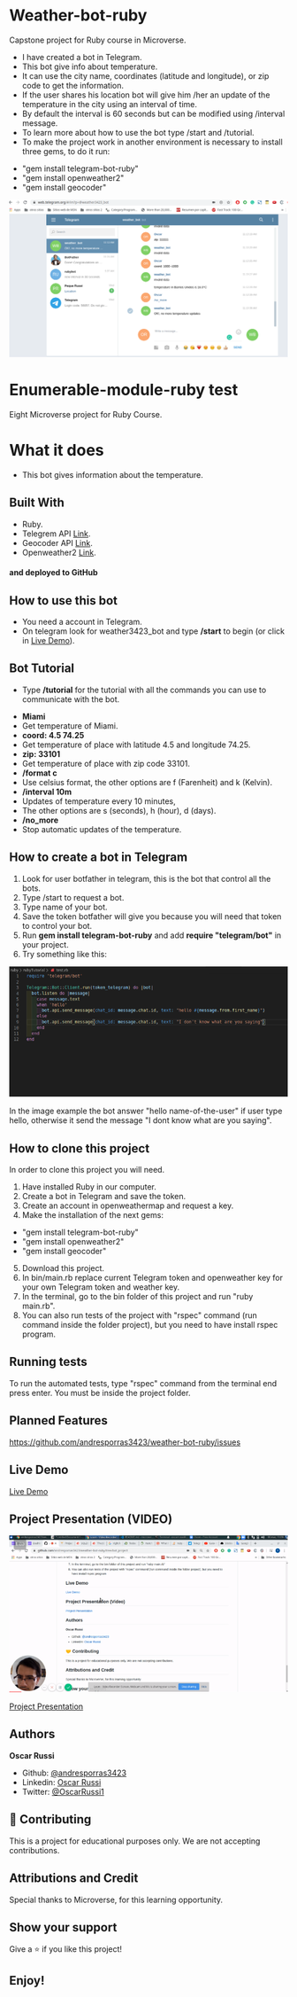 # Weather-bot-ruby

Capstone project for Ruby course in Microverse.
- I have created a bot in Telegram.
- This bot give info about temperature.
- It can use the city name, coordinates (latitude and longitude), or zip code to get the information.
- If the user shares his location bot will give him /her an update of the temperature in the city using an interval of time.
- By default the interval is 60 seconds but can be modified using /interval message.
- To learn more about how to use the bot type /start and /tutorial.
- To make the project work in another environment is necessary to install three gems, to do it run:
* "gem install telegram-bot-ruby"
* "gem install openweather2"
* "gem install geocoder"

![screenshot](./screenshot.png)

# Enumerable-module-ruby test

Eight Microverse project for Ruby Course.

# What it does

- This bot gives information about the temperature.

## Built With

- Ruby.
- Telegrem API [Link](https://core.telegram.org/bots/api).
- Geocoder API [Link](http://www.rubygeocoder.com/).
- Openweather2 [Link](https://openweathermap.org/).

#### and deployed to GitHub

## How to use this bot
- You need a account in Telegram.
- On telegram look for weather3423_bot and type **/start** to begin (or click in [Live Demo](https://web.telegram.org/#/im?p=@weather3423_bot)).

## Bot Tutorial
- Type **/tutorial** for the tutorial with all the commands you can use to communicate with the bot.
* **Miami**
* Get temperature of Miami.
* **coord:  4.5 74.25**
* Get temperature of place with latitude 4.5 and longitude 74.25.
* **zip:  33101**
* Get temperature of place with zip code 33101.
* **/format c**
* Use celsius format, the other options are f (Farenheit) and k (Kelvin).
* **/interval 10m**
* Updates of temperature every 10 minutes,
* The other options are s (seconds), h (hour), d (days).
* **/no_more**
* Stop automatic updates of the temperature.

## How to create a bot in Telegram

1) Look for user botfather in telegram, this is the bot that control all the bots.
2) Type /start to request a bot.
3) Type name of your bot.
4) Save the token botfather will give you because you will need that token to control your bot.
5) Run **gem install telegram-bot-ruby**  and add **require "telegram/bot"** in your project.
6) Try something like this:

![screenshot](./example.png)

In the image example the bot answer "hello name-of-the-user" if user type hello, otherwise it send the message "I dont know what are you saying".

## How to clone this project

In order to clone this project you will need.
1) Have installed Ruby in our computer.
2) Create a bot in Telegram and save the token.
3) Create an account in openweathermap and request a key.
4) Make the installation of the next gems:
* "gem install telegram-bot-ruby"
* "gem install openweather2"
* "gem install geocoder"
5) Download this project.
6) In bin/main.rb replace current Telegram token and openweather key for your own Telegram token and weather key.
7) In the terminal, go to the bin folder of this project and run "ruby main.rb".
8) You can also run tests of the project with "rspec" command (run command inside the folder project), but you need to have install rspec program.

## Running tests

To run the automated tests, type "rspec" command from the terminal end press enter. You must be inside the project folder.

## Planned Features

https://github.com/andresporras3423/weather-bot-ruby/issues

## Live Demo

[Live Demo](https://web.telegram.org/#/im?p=@weather3423_bot)

## Project Presentation (VIDEO)

[![Project presentation](./video-screenshot.png)](https://www.loom.com/share/6a5bd2ea817a439f958324f69bdd58bc)

[Project Presentation](https://www.loom.com/share/6a5bd2ea817a439f958324f69bdd58bc)


## Authors

**Oscar Russi**
- Github: [@andresporras3423](https://github.com/andresporras3423/)
- Linkedin: [Oscar Russi](https://www.linkedin.com/in/oscar-andres-russi-porras/)
- Twitter: [@OscarRussi1](https://twitter.com/OscarRussi1)

## 🤝 Contributing

This is a project for educational purposes only. We are not accepting contributions.

## Attributions and Credit

Special thanks to Microverse, for this learning opportunity. 

## Show your support

Give a ⭐️ if you like this project!

## Enjoy!
